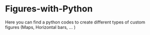 # Figures-with-Python
Here you can find a python codes to create different types of custom figures (Maps, Horizontal bars, ... )
